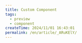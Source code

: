 ```yaml
---
title: Custom Component
tags:
  - preview
  - component
createTime: 2024/11/01 16:43:01
permalink: /en/article/_ARuKElY/
---
```


<CustomComponent />

